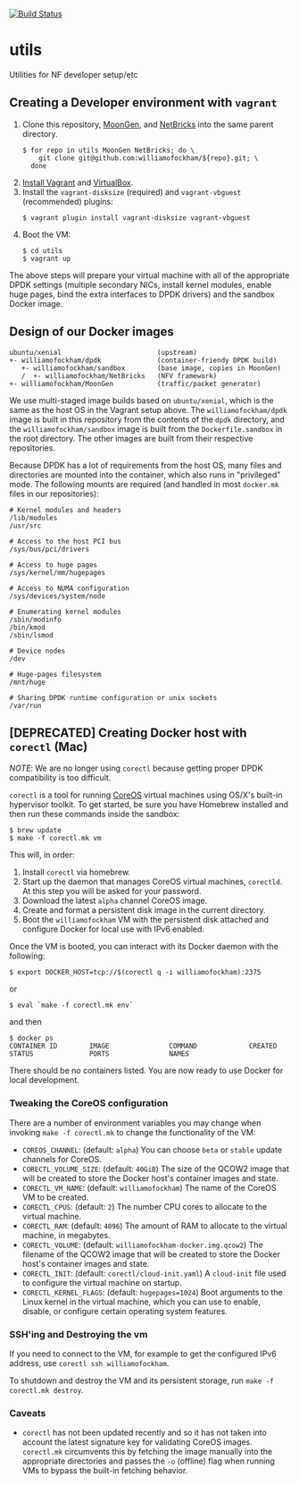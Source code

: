 [![Build Status](https://travis-ci.org/williamofockham/utils.svg?branch=master)](https://travis-ci.org/williamofockham/utils)

# utils

Utilities for NF developer setup/etc

## Creating a Developer environment with `vagrant`

1. Clone this repository, [MoonGen](//github.com/williamofockham/MoonGen), and
   [NetBricks](//github.com/williamofockham/NetBricks) into the same parent
   directory.
   ```shell
   $ for repo in utils MoonGen NetBricks; do \
       git clone git@github.com:williamofockham/${repo}.git; \
     done
   ```
2. [Install Vagrant](https://www.vagrantup.com/docs/installation/) and
   [VirtualBox](https://www.virtualbox.org/wiki/Downloads).
3. Install the `vagrant-disksize` (required) and `vagrant-vbguest` (recommended)
   plugins:
   ```shell
   $ vagrant plugin install vagrant-disksize vagrant-vbguest
   ```
4. Boot the VM:
   ```shell
   $ cd utils
   $ vagrant up
   ```

The above steps will prepare your virtual machine with all of the appropriate
DPDK settings (multiple secondary NICs, install kernel modules, enable huge
pages, bind the extra interfaces to DPDK drivers) and the sandbox Docker image.

## Design of our Docker images

```
ubuntu/xenial                        (upstream)
+- williamofockham/dpdk              (container-friendy DPDK build)
   +- williamofockham/sandbox        (base image, copies in MoonGen)
   /  +- williamofockham/NetBricks   (NFV framework)
+- williamofockham/MoonGen           (traffic/packet generator)

```

We use multi-staged image builds based on `ubuntu/xenial`, which is the same as
the host OS in the Vagrant setup above. The `williamofockham/dpdk` image is
built in this repository from the contents of the `dpdk` directory, and the
`williamofockham/sandbox` image is built from the `Dockerfile.sandbox` in the
root directory. The other images are built from their respective repositories.

Because DPDK has a lot of requirements from the host OS, many files and
directories are mounted into the container, which also runs in "privileged"
mode. The following mounts are required (and handled in most `docker.mk` files
in our repositories):

```
# Kernel modules and headers
/lib/modules
/usr/src

# Access to the host PCI bus
/sys/bus/pci/drivers

# Access to huge pages
/sys/kernel/mm/hugepages

# Access to NUMA configuration
/sys/devices/system/node

# Enumerating kernel modules
/sbin/modinfo
/bin/kmod
/sbin/lsmod

# Device nodes
/dev

# Huge-pages filesystem
/mnt/huge

# Sharing DPDK runtime configuration or unix sockets
/var/run
```

## [DEPRECATED] Creating Docker host with `corectl` (Mac)

*NOTE*: We are no longer using `corectl` because getting proper DPDK
compatibility is too difficult.

`corectl` is a tool for running [CoreOS](https://coreos.com) virtual
machines using OS/X's built-in hypervisor toolkit. To get started, be
sure you have Homebrew installed and then run these commands inside
the sandbox:

``` shell
$ brew update
$ make -f corectl.mk vm
```

This will, in order:

1. Install `corectl` via homebrew.
2. Start up the daemon that manages CoreOS virtual machines,
   `corectld`. At this step you will be asked for your password.
3. Download the latest `alpha` channel CoreOS image.
4. Create and format a persistent disk image in the current directory.
5. Boot the `williamofockham` VM with the persistent disk attached and
   configure Docker for local use with IPv6 enabled.

Once the VM is booted, you can interact with its Docker daemon with
the following:

``` shell
$ export DOCKER_HOST=tcp://$(corectl q -i williamofockham):2375
```

or

```shell
$ eval `make -f corectl.mk env`
```

and then
```
$ docker ps
CONTAINER ID        IMAGE               COMMAND             CREATED             STATUS              PORTS               NAMES
```

There should be no containers listed. You are now ready to use Docker
for local development.

### Tweaking the CoreOS configuration

There are a number of environment variables you may change when invoking `make
-f corectl.mk` to change the functionality of the VM:

 * `COREOS_CHANNEL`: (default: `alpha`) You can choose `beta` or `stable` update
   channels for CoreOS.
 * `CORECTL_VOLUME_SIZE`: (default: `40GiB`) The size of the QCOW2 image that
   will be created to store the Docker host's container images and state.
 * `CORECTL_VM_NAME`: (default: `williamofockham`) The name of the CoreOS VM to be
   created.
 * `CORECTL_CPUS`: (default: `2`) The number CPU cores to allocate to the
   virtual machine.
 * `CORECTL_RAM`: (default: `4096`) The amount of RAM to allocate to the virtual
   machine, in megabytes.
 * `CORECTL_VOLUME`: (default: `williamofockham-docker.img.qcow2`) The filename of the
   QCOW2 image that will be created to store the Docker host's container images
   and state.
 * `CORECTL_INIT`: (default: `corectl/cloud-init.yaml`) A `cloud-init` file used
   to configure the virtual machine on startup.
 * `CORECTL_KERNEL_FLAGS`: (default: `hugepages=1024`) Boot arguments to the
   Linux kernel in the virtual machine, which you can use to enable, disable, or
   configure certain operating system features.

### SSH'ing and Destroying the vm

If you need to connect to the VM, for example to get the configured
IPv6 address, use `corectl ssh williamofockham`.

To shutdown and destroy the VM and its persistent storage, run `make
-f corectl.mk destroy`.

### Caveats

* `corectl` has not been updated recently and so it has not taken into
  account the latest signature key for validating CoreOS
  images. `corectl.mk` circumvents this by fetching the image manually
  into the appropriate directories and passes the `-o` (offline) flag
  when running VMs to bypass the built-in fetching behavior.
